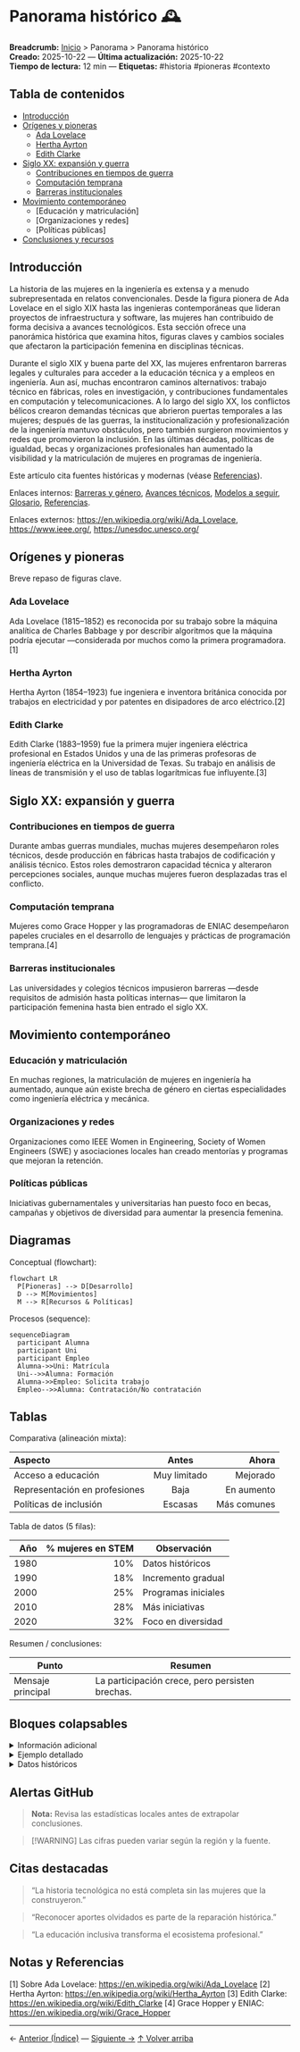 # Panorama histórico 🕰️

**Breadcrumb:** [Inicio](index.md) > Panorama > Panorama histórico  
**Creado:** 2025-10-22 — **Última actualización:** 2025-10-22  
**Tiempo de lectura:** 12 min — **Etiquetas:** #historia #pioneras #contexto

## Tabla de contenidos
- [Introducción](#introducción)
- [Orígenes y pioneras](#orígenes-y-pioneras)
  - [Ada Lovelace](#ada-lovelace)
  - [Hertha Ayrton](#hertha-ayrton)
  - [Edith Clarke](#edith-clarke)
- [Siglo XX: expansión y guerra](#siglo-xx-expansión-y-guerra)
  - [Contribuciones en tiempos de guerra](#contribuciones-en-tiempos-de-guerra)
  - [Computación temprana](#computación-temprana)
  - [Barreras institucionales](#barreras-institucionales)
- [Movimiento contemporáneo](#movimiento-contemporáneo)
  - [Educación y matriculación]
  - [Organizaciones y redes]
  - [Políticas públicas]
- [Conclusiones y recursos](#conclusiones-y-recursos)

## Introducción

La historia de las mujeres en la ingeniería es extensa y a menudo subrepresentada en relatos convencionales. Desde la figura pionera de Ada Lovelace en el siglo XIX hasta las ingenieras contemporáneas que lideran proyectos de infraestructura y software, las mujeres han contribuido de forma decisiva a avances tecnológicos. Esta sección ofrece una panorámica histórica que examina hitos, figuras claves y cambios sociales que afectaron la participación femenina en disciplinas técnicas.

Durante el siglo XIX y buena parte del XX, las mujeres enfrentaron barreras legales y culturales para acceder a la educación técnica y a empleos en ingeniería. Aun así, muchas encontraron caminos alternativos: trabajo técnico en fábricas, roles en investigación, y contribuciones fundamentales en computación y telecomunicaciones. A lo largo del siglo XX, los conflictos bélicos crearon demandas técnicas que abrieron puertas temporales a las mujeres; después de las guerras, la institucionalización y profesionalización de la ingeniería mantuvo obstáculos, pero también surgieron movimientos y redes que promovieron la inclusión. En las últimas décadas, políticas de igualdad, becas y organizaciones profesionales han aumentado la visibilidad y la matriculación de mujeres en programas de ingeniería.

Este artículo cita fuentes históricas y modernas (véase [Referencias](referencias.md)).

Enlaces internos: [Barreras y género](articulo-2.md), [Avances técnicos](articulo-3.md), [Modelos a seguir](articulo-4.md), [Glosario](glosario.md), [Referencias](referencias.md).

Enlaces externos: https://en.wikipedia.org/wiki/Ada_Lovelace, https://www.ieee.org/, https://unesdoc.unesco.org/

## Orígenes y pioneras

Breve repaso de figuras clave.

### Ada Lovelace

Ada Lovelace (1815–1852) es reconocida por su trabajo sobre la máquina analítica de Charles Babbage y por describir algoritmos que la máquina podría ejecutar —considerada por muchos como la primera programadora.[1]

### Hertha Ayrton

Hertha Ayrton (1854–1923) fue ingeniera e inventora británica conocida por trabajos en electricidad y por patentes en disipadores de arco eléctrico.[2]

### Edith Clarke

Edith Clarke (1883–1959) fue la primera mujer ingeniera eléctrica profesional en Estados Unidos y una de las primeras profesoras de ingeniería eléctrica en la Universidad de Texas. Su trabajo en análisis de líneas de transmisión y el uso de tablas logarítmicas fue influyente.[3]

## Siglo XX: expansión y guerra

### Contribuciones en tiempos de guerra

Durante ambas guerras mundiales, muchas mujeres desempeñaron roles técnicos, desde producción en fábricas hasta trabajos de codificación y análisis técnico. Estos roles demostraron capacidad técnica y alteraron percepciones sociales, aunque muchas mujeres fueron desplazadas tras el conflicto.

### Computación temprana

Mujeres como Grace Hopper y las programadoras de ENIAC desempeñaron papeles cruciales en el desarrollo de lenguajes y prácticas de programación temprana.[4]

### Barreras institucionales

Las universidades y colegios técnicos impusieron barreras —desde requisitos de admisión hasta políticas internas— que limitaron la participación femenina hasta bien entrado el siglo XX.

## Movimiento contemporáneo

### Educación y matriculación

En muchas regiones, la matriculación de mujeres en ingeniería ha aumentado, aunque aún existe brecha de género en ciertas especialidades como ingeniería eléctrica y mecánica.

### Organizaciones y redes

Organizaciones como IEEE Women in Engineering, Society of Women Engineers (SWE) y asociaciones locales han creado mentorías y programas que mejoran la retención.

### Políticas públicas

Iniciativas gubernamentales y universitarias han puesto foco en becas, campañas y objetivos de diversidad para aumentar la presencia femenina.

## Diagramas

Conceptual (flowchart):
```mermaid
flowchart LR
  P[Pioneras] --> D[Desarrollo]
  D --> M[Movimientos]
  M --> R[Recursos & Políticas]
```

Procesos (sequence):
```mermaid
sequenceDiagram
  participant Alumna
  participant Uni
  participant Empleo
  Alumna->>Uni: Matrícula
  Uni-->>Alumna: Formación
  Alumna->>Empleo: Solicita trabajo
  Empleo-->>Alumna: Contratación/No contratación
```

## Tablas

Comparativa (alineación mixta):

| Aspecto | Antes | Ahora |
|:---|:---:|---:|
| Acceso a educación | Muy limitado | Mejorado|
| Representación en profesiones | Baja | En aumento|
| Políticas de inclusión | Escasas | Más comunes|

Tabla de datos (5 filas):

| Año | % mujeres en STEM | Observación |
|---:|---:|---|
| 1980 | 10% | Datos históricos |
| 1990 | 18% | Incremento gradual |
| 2000 | 25% | Programas iniciales |
| 2010 | 28% | Más iniciativas |
| 2020 | 32% | Foco en diversidad |

Resumen / conclusiones:

| Punto | Resumen |
|---|---|
| Mensaje principal | La participación crece, pero persisten brechas. |

## Bloques colapsables
<details>
<summary>Información adicional</summary>
Datos extendidos y enlaces a archivos PDF y artículos históricos.
</details>

<details>
<summary>Ejemplo detallado</summary>
Caso de estudio sobre la participación femenina en una universidad técnica.
</details>

<details>
<summary>Datos históricos</summary>
Cronología ampliada por década.
</details>

## Alertas GitHub
> **Nota:** Revisa las estadísticas locales antes de extrapolar conclusiones.

> [!WARNING] Las cifras pueden variar según la región y la fuente.

## Citas destacadas
> “La historia tecnológica no está completa sin las mujeres que la construyeron.”

> “Reconocer aportes olvidados es parte de la reparación histórica.”

> “La educación inclusiva transforma el ecosistema profesional.”

## Notas y Referencias
[1] Sobre Ada Lovelace: https://en.wikipedia.org/wiki/Ada_Lovelace
[2] Hertha Ayrton: https://en.wikipedia.org/wiki/Hertha_Ayrton
[3] Edith Clarke: https://en.wikipedia.org/wiki/Edith_Clarke
[4] Grace Hopper y ENIAC: https://en.wikipedia.org/wiki/Grace_Hopper

---

← [Anterior (Índice)](index.md) — [Siguiente →](articulo-2.md)
[↑ Volver arriba](#panorama-histórico-🕰️)
